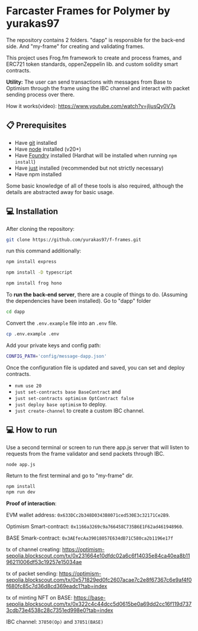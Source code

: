 # Farcaster Frames for Polymer by yurakas97

The repository contains 2 folders. "dapp" is responsible for the back-end side. And "my-frame" for creating and validating frames.

This project uses Frog.fm framework to create and process frames, and ERC721 token standards, oppenZeppelin lib. and custom solidity smart contracts.

**Utility:** The user can send transactions with messages from Base to Optimism through the frame using the IBC channel and interact with packet sending process over there.

How it works(video): https://www.youtube.com/watch?v=jljusQy0V7s


## 📋 Prerequisites


- Have [git](https://git-scm.com/downloads) installed
- Have [node](https://nodejs.org) installed (v20+)
- Have [Foundry](https://book.getfoundry.sh/getting-started/installation) installed (Hardhat will be installed when running `npm install`)
- Have [just](https://just.systems/man/en/chapter_1.html) installed (recommended but not strictly necessary)
- Have npm installed

Some basic knowledge of all of these tools is also required, although the details are abstracted away for basic usage.

## 💻 Installation

After cloning the repository: 
```bash 
git clone https://github.com/yurakas97/f-frames.git
```
run this command additionally:
```bash
npm install express
```
```bash
npm install -D typescript
```
```bash
npm install frog hono
```

To **run the back-end server**, there are a couple of things to do. (Assuming the dependencies have been installed). Go to "dapp" folder
```bash
cd dapp
```
Convert the `.env.example` file into an `.env` file.
```bash
cp .env.example .env
```
Add your private keys and config path:
```bash
CONFIG_PATH='config/message-dapp.json'
```

Once the configuration file is updated and saved, you can set and deploy contracts.

- ```nvm use 20```
- ```just set-contracts base BaseContract``` and
- ```just set-contracts optimism OptContract false```
- ```just deploy base optimism``` to deploy.
- ```just create-channel``` to create a custom IBC channel.

## 💻 How to run

Use a second terminal or screen to run there app.js server that will listen to requests from the frame validator and send packets through IBC.
```bash
node app.js
```
Return to the first terminal and go to "my-frame" dir.
```bash
npm install
npm run dev
```


  **Proof of interaction**:

EVM wallet address: ```0x633DCc2b348D0343B8071ced530E3c32171Ce2B9```. 

Optimism Smart-contract: ```0x1166a3269c9a766458C735B6E1F62ad461948960```.

BASE Smark-contract: ```0x3AEfecAa39018057E634dB71C580ca2b1196e17f```

tx of channel creating: https://optimism-sepolia.blockscout.com/tx/0x231664e10dfdc02a6c6f14035e84ca40ea8b1196211006df53c19257e15034ae

tx of packet sending: https://optimism-sepolia.blockscout.com/tx/0x571829ed0fc2607acae7c2e8f67367c6e9af4f0f680fc85c7d36d8cd369eadc1?tab=index

tx of minting NFT on BASE: https://base-sepolia.blockscout.com/tx/0x322c4c44dcc5d0615be0a69dd2cc16f119d7373cdb73e4538c28c7351ed998e0?tab=index

IBC channel: ```37850(Op)``` and ```37851(BASE)```
